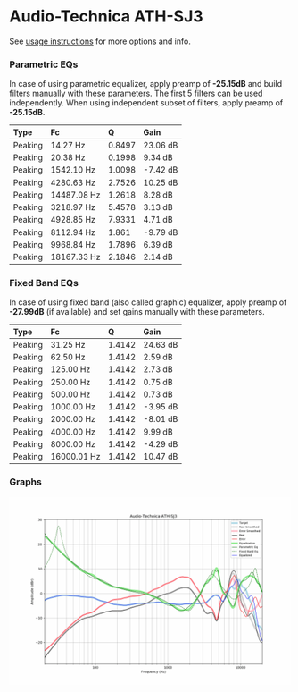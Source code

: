 # Audio-Technica ATH-SJ3
See [usage instructions](https://github.com/jaakkopasanen/AutoEq#usage) for more options and info.

### Parametric EQs
In case of using parametric equalizer, apply preamp of **-25.15dB** and build filters manually
with these parameters. The first 5 filters can be used independently.
When using independent subset of filters, apply preamp of **-25.15dB**.

| Type    | Fc          |      Q | Gain     |
|:--------|:------------|:-------|:---------|
| Peaking | 14.27 Hz    | 0.8497 | 23.06 dB |
| Peaking | 20.38 Hz    | 0.1998 | 9.34 dB  |
| Peaking | 1542.10 Hz  | 1.0098 | -7.42 dB |
| Peaking | 4280.63 Hz  | 2.7526 | 10.25 dB |
| Peaking | 14487.08 Hz | 1.2618 | 8.28 dB  |
| Peaking | 3218.97 Hz  | 5.4578 | 3.13 dB  |
| Peaking | 4928.85 Hz  | 7.9331 | 4.71 dB  |
| Peaking | 8112.94 Hz  | 1.861  | -9.79 dB |
| Peaking | 9968.84 Hz  | 1.7896 | 6.39 dB  |
| Peaking | 18167.33 Hz | 2.1846 | 2.14 dB  |

### Fixed Band EQs
In case of using fixed band (also called graphic) equalizer, apply preamp of **-27.99dB**
(if available) and set gains manually with these parameters.

| Type    | Fc          |      Q | Gain     |
|:--------|:------------|:-------|:---------|
| Peaking | 31.25 Hz    | 1.4142 | 24.63 dB |
| Peaking | 62.50 Hz    | 1.4142 | 2.59 dB  |
| Peaking | 125.00 Hz   | 1.4142 | 2.73 dB  |
| Peaking | 250.00 Hz   | 1.4142 | 0.75 dB  |
| Peaking | 500.00 Hz   | 1.4142 | 0.73 dB  |
| Peaking | 1000.00 Hz  | 1.4142 | -3.95 dB |
| Peaking | 2000.00 Hz  | 1.4142 | -8.01 dB |
| Peaking | 4000.00 Hz  | 1.4142 | 9.99 dB  |
| Peaking | 8000.00 Hz  | 1.4142 | -4.29 dB |
| Peaking | 16000.01 Hz | 1.4142 | 10.47 dB |

### Graphs
![](./Audio-Technica%20ATH-SJ3.png)